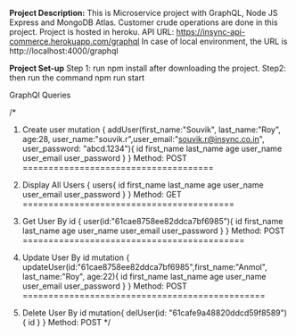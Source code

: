 **Project Description:** This is Microservice project with GraphQL, Node JS Express and MongoDB Atlas. Customer crude operations are done in this project. Project is hosted in heroku.
API URL: https://insync-api-commerce.herokuapp.com/graphql
In case of local environment, the URL is http://localhost:4000/graphql

**Project Set-up**
Step 1: run npm install after downloading the project.
Step2: then run the command npm run start

GraphQl Queries

/* 

1. Create user
  mutation {
    addUser(first_name:"Souvik", last_name:"Roy", age:28, user_name:"souvik.r",user_email:"souvik.r@insync.co.in",
    user_password: "abcd.1234"){
        id
        first_name
        last_name
        age
        user_name
        user_email
        user_password
    }
} 
Method: POST
=====================================
2. Display All Users
{
   users{
       id
        first_name
        last_name
        age
        user_name
        user_email
        user_password
   }
}
Method: GET
=========================================

3. Get User By id
{
    user(id:"61cae8758ee82ddca7bf6985"){
        id
        first_name
        last_name
        age
        user_name
        user_email
        user_password
    }
}
Method: POST
===========================================

4. Update User By id
mutation {
    updateUser(id:"61cae8758ee82ddca7bf6985",first_name:"Anmol", last_name:"Roy", age:22){
        id
        first_name
        last_name
        age
        user_name
        user_email
        user_password
    }
}
Method: POST
===============================================

5. Delete User By id
mutation{
   delUser(id: "61cafe9a48820ddcd59f8589"){
       id
   }
}
Method: POST
*/
